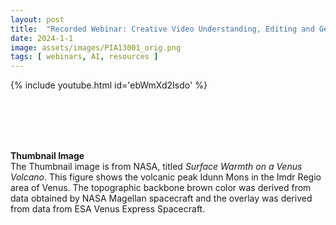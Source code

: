 ```yaml
---
layout: post
title:  "Recorded Webinar: Creative Video Understanding, Editing and Generation"
date: 2024-1-1
image: assets/images/PIA13001_orig.png
tags: [ webinars, AI, resources ]
---
```


<div class="col-12 col-md-9 col-lg-9 mb-9 gx-1">

{% include youtube.html id='ebWmXd2Isdo' %}
</div>
<br/>
<br/>

<br>
<br>

**Thumbnail Image**   
The Thumbnail image is from NASA, titled *Surface Warmth on a Venus Volcano*. This figure shows the volcanic peak Idunn Mons in the Imdr Regio area of Venus. The topographic backbone brown color was derived from data obtained by NASA Magellan spacecraft and the overlay was derived from data from ESA Venus Express Spacecraft.